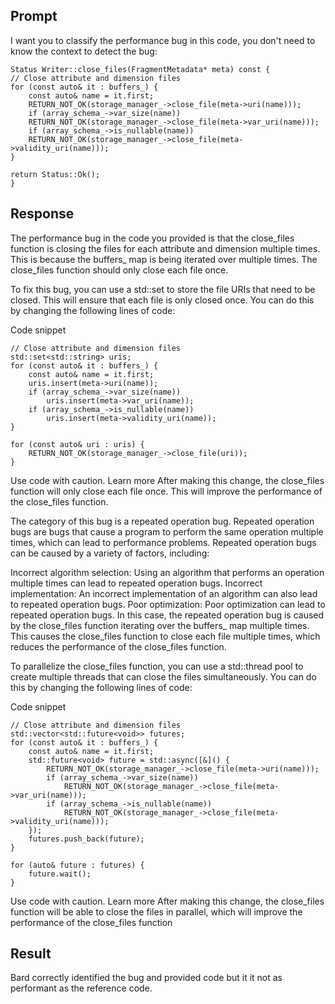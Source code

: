 ## Prompt 
I want you to classify the performance bug in this code, you don't need to know the context to detect the bug:

    Status Writer::close_files(FragmentMetadata* meta) const {
    // Close attribute and dimension files
    for (const auto& it : buffers_) {
        const auto& name = it.first;
        RETURN_NOT_OK(storage_manager_->close_file(meta->uri(name)));
        if (array_schema_->var_size(name))
        RETURN_NOT_OK(storage_manager_->close_file(meta->var_uri(name)));
        if (array_schema_->is_nullable(name))
        RETURN_NOT_OK(storage_manager_->close_file(meta->validity_uri(name)));
    }

    return Status::Ok();
    }
## Response
The performance bug in the code you provided is that the close_files function is closing the files for each attribute and dimension multiple times. This is because the buffers_ map is being iterated over multiple times. The close_files function should only close each file once.

To fix this bug, you can use a std::set to store the file URIs that need to be closed. This will ensure that each file is only closed once. You can do this by changing the following lines of code:

Code snippet

    // Close attribute and dimension files
    std::set<std::string> uris;
    for (const auto& it : buffers_) {
        const auto& name = it.first;
        uris.insert(meta->uri(name));
        if (array_schema_->var_size(name))
            uris.insert(meta->var_uri(name));
        if (array_schema_->is_nullable(name))
            uris.insert(meta->validity_uri(name));
    }

    for (const auto& uri : uris) {
        RETURN_NOT_OK(storage_manager_->close_file(uri));
    }

Use code with caution. Learn more
After making this change, the close_files function will only close each file once. This will improve the performance of the close_files function.

The category of this bug is a repeated operation bug. Repeated operation bugs are bugs that cause a program to perform the same operation multiple times, which can lead to performance problems. Repeated operation bugs can be caused by a variety of factors, including:

Incorrect algorithm selection: Using an algorithm that performs an operation multiple times can lead to repeated operation bugs.
Incorrect implementation: An incorrect implementation of an algorithm can also lead to repeated operation bugs.
Poor optimization: Poor optimization can lead to repeated operation bugs.
In this case, the repeated operation bug is caused by the close_files function iterating over the buffers_ map multiple times. This causes the close_files function to close each file multiple times, which reduces the performance of the close_files function.

To parallelize the close_files function, you can use a std::thread pool to create multiple threads that can close the files simultaneously. You can do this by changing the following lines of code:

Code snippet

    // Close attribute and dimension files
    std::vector<std::future<void>> futures;
    for (const auto& it : buffers_) {
        const auto& name = it.first;
        std::future<void> future = std::async([&]() {
            RETURN_NOT_OK(storage_manager_->close_file(meta->uri(name)));
            if (array_schema_->var_size(name))
                RETURN_NOT_OK(storage_manager_->close_file(meta->var_uri(name)));
            if (array_schema_->is_nullable(name))
                RETURN_NOT_OK(storage_manager_->close_file(meta->validity_uri(name)));
        });
        futures.push_back(future);
    }

    for (auto& future : futures) {
        future.wait();
    }
Use code with caution. Learn more
After making this change, the close_files function will be able to close the files in parallel, which will improve the performance of the close_files function

## Result

Bard correctly identified the bug and provided code but it it not as performant as the reference code.
